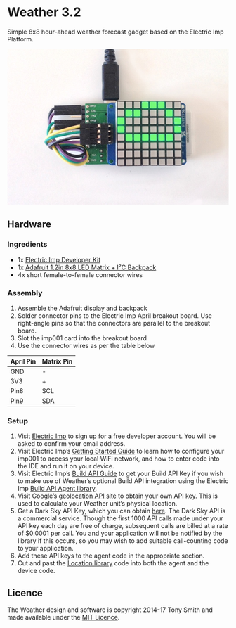 # Weather 3.2

Simple 8x8 hour-ahead weather forecast gadget based on the Electric Imp Platform.

![Weather Monitor](wm.jpg)

## Hardware

### Ingredients

- 1x [Electric Imp Developer Kit](https://electricimp.com/docs/gettingstarted/devkits/)
- 1x [Adafruit 1.2in 8x8 LED Matrix + I&sup2;C Backpack](https://www.adafruit.com/products/1856)
- 4x short female-to-female connector wires

### Assembly

1. Assemble the Adafruit display and backpack
1. Solder connector pins to the Electric Imp April breakout board. Use right-angle pins so that the connectors are parallel to the breakout board.
1. Slot the imp001 card into the breakout board
1. Use the connector wires as per the table below

| April Pin | Matrix Pin |
| --- | --- |
| GND | - |
| 3V3 | + |
| Pin8 | SCL |
| Pin9 | SDA |

### Setup

1. Visit [Electric Imp](https://ide.electricimp.com/login/) to sign up for a free developer account. You will be asked to confirm your email address.
2. Visit Electric Imp’s [Getting Started Guide](https://electricimp.com/docs/gettingstarted/blinkup/) to learn how to configure your imp001 to access your local WiFi network, and how to enter code into the IDE and run it on your device.
3. Visit Electric Imp’s [Build API Guide](https://electricimp.com/docs/buildapi/) to get your Build API Key if you wish to make use of Weather’s optional Build API integration using the Electric Imp [Build API Agent library](https://electricimp.com/docs/libraries/utilities/buildapiagent/).
4. Visit Google’s [geolocation API site](https://developers.google.com/maps/documentation/geolocation/intro) to obtain your own API key. This is used to calculate your Weather unit’s physical location.
5. Get a Dark Sky API Key, which you can obtain [here](https://darksky.net/dev/register). The Dark Sky API is a commercial service. Though the first 1000 API calls made under your API key each day are free of charge, subsequent calls are billed at a rate of $0.0001 per call. You and your application will not be notified by the library if this occurs, so you may wish to add suitable call-counting code to your application.
6. Add these API keys to the agent code in the appropriate section.
7. Cut and past the [Location library](https://github.com/smittytone/Location) code into both the agent and the device code.

## Licence

The Weather design and software is copyright 2014-17 Tony Smith and made available under the [MIT Licence](./LICENSE).
